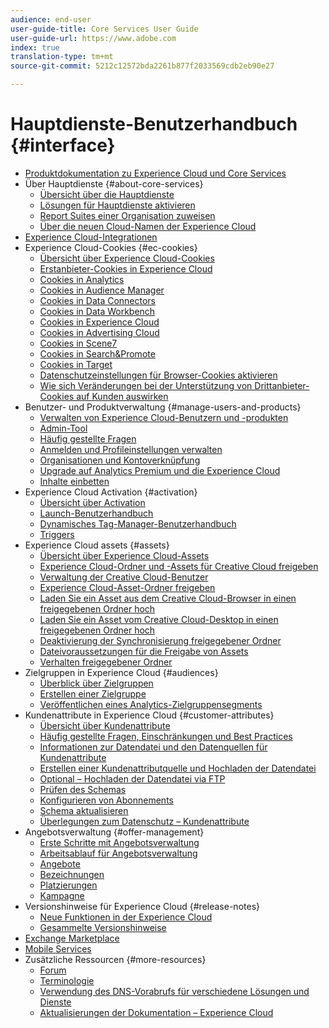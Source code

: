 ```yaml
---
audience: end-user
user-guide-title: Core Services User Guide
user-guide-url: https://www.adobe.com
index: true
translation-type: tm+mt
source-git-commit: 5212c12572bda2261b877f2033569cdb2eb90e27

---
```



# Hauptdienste-Benutzerhandbuch {#interface}

+ [Produktdokumentation zu Experience Cloud und Core Services](experience-cloud.md)
+ Über Hauptdienste {#about-core-services}
   + [Übersicht über die Hauptdienste](core-services-landing.md)
   + [Lösungen für Hauptdienste aktivieren](core-services/core-services.md)
   + [Report Suites einer Organisation zuweisen](core-services/report-suite-mapping.md)
   + [Über die neuen Cloud-Namen der Experience Cloud](solutions-core-services.md)
+ [Experience Cloud-Integrationen](marketing-cloud-integrations.md)
+ Experience Cloud-Cookies {#ec-cookies}
   + [Übersicht über Experience Cloud-Cookies](cookies/cookies-privacy.md)
   + [Erstanbieter-Cookies in Experience Cloud](cookies/cookies-first-party.md)
   + [Cookies in Analytics](cookies/cookies-analytics.md)
   + [Cookies in Audience Manager](cookies/cookies-am.md)
   + [Cookies in Data Connectors](cookies/cookies-dc.md)
   + [Cookies in Data Workbench](cookies/cookies-insight.md)
   + [Cookies in Experience Cloud](cookies/cookies-mc.md)
   + [Cookies in Advertising Cloud](cookies/cookies-advertising-cloud.md)
   + [Cookies in Scene7](cookies/cookies-s7.md)
   + [Cookies in Search&amp;Promote](cookies/cookies-snp.md)
   + [Cookies in Target](cookies/cookies-target.md)
   + [Datenschutzeinstellungen für Browser-Cookies aktivieren](cookies/browser-cookie-settings.md)
   + [Wie sich Veränderungen bei der Unterstützung von Drittanbieter-Cookies auf Kunden auswirken](cookies/cookies-thirdparty.md)
+ Benutzer- und Produktverwaltung {#manage-users-and-products}
   + [Verwalten von Experience Cloud-Benutzern und -produkten](admin-getting-started/admin-getting-started.md)
   + [Admin-Tool](admin-getting-started/admin-tool-experience-cloud.md)
   + [Häufig gestellte Fragen](admin-getting-started/faq.md)
   + [Anmelden und Profileinstellungen verwalten](admin-getting-started/getting-started-experience-cloud.md)
   + [Organisationen und Kontoverknüpfung](admin-getting-started/organizations.md)
   + [Upgrade auf Analytics Premium und die Experience Cloud](admin-getting-started/upgrade-to-analytics-premium.md)
   + [Inhalte einbetten](admin-getting-started/oembed.md)
+ Experience Cloud Activation {#activation}
   + [Übersicht über Activation](activation/activation.md)
   + [Launch-Benutzerhandbuch](https://docs.adobe.com/content/help/en/launch/using/overview.html)
   + [Dynamisches Tag-Manager-Benutzerhandbuch](https://docs.adobe.com/content/help/en/dtm/using/dtm-home.html)
   + [Triggers](activation/triggers.md)
+ Experience Cloud assets {#assets}
   + [Übersicht über Experience Cloud-Assets](experience-cloud-assets/experience-cloud-assets.md)
   + [Experience Cloud-Ordner und -Assets für Creative Cloud freigeben](experience-cloud-assets/creative-cloud.md)
   + [Verwaltung der Creative Cloud-Benutzer](experience-cloud-assets/t-admin-add-cc-user.md)
   + [Experience Cloud-Asset-Ordner freigeben](experience-cloud-assets/t-share-creative-cloud.md)
   + [Laden Sie ein Asset aus dem Creative Cloud-Browser in einen freigegebenen Ordner hoch](experience-cloud-assets/t-upload-asset-cc.md)
   + [Laden Sie ein Asset vom Creative Cloud-Desktop in einen freigegebenen Ordner hoch](experience-cloud-assets/t-cc-asset-upload-thor.md)
   + [Deaktivierung der Synchronisierung freigegebener Ordner](experience-cloud-assets/t-disable-asset-sync.md)
   + [Dateivoraussetzungen für die Freigabe von Assets](experience-cloud-assets/assets-file-reqs.md)
   + [Verhalten freigegebener Ordner](experience-cloud-assets/asset-behavior.md)
+ Zielgruppen in Experience Cloud {#audiences}
   + [Überblick über Zielgruppen](audience-library/audience-library.md)
   + [Erstellen einer Zielgruppe](audience-library/t-audience-create.md)
   + [Veröffentlichen eines Analytics-Zielgruppensegments](audience-library/t-publish-audience-segment.md)
+ Kundenattribute in Experience Cloud {#customer-attributes}
   + [Übersicht über Kundenattribute](attributes/attributes.md)
   + [Häufig gestellte Fragen, Einschränkungen und Best Practices](attributes/faq-crs.md)
   + [Informationen zur Datendatei und den Datenquellen für Kundenattribute](attributes/crs-data-file.md)
   + [Erstellen einer Kundenattributquelle und Hochladen der Datendatei](attributes/t-crs-usecase.md)
   + [Optional – Hochladen der Datendatei via FTP](attributes/t-upload-attributes-ftp.md)
   + [Prüfen des Schemas](attributes/validate-schema.md)
   + [Konfigurieren von Abonnements](attributes/subscription.md)
   + [Schema aktualisieren](attributes/t-update-schema.md)
   + [Überlegungen zum Datenschutz – Kundenattribute](attributes/privacy-mac.md)
+ Angebotsverwaltung {#offer-management}
   + [Erste Schritte mit Angebotsverwaltung](offer-management/getting-started.md)
   + [Arbeitsablauf für Angebotsverwaltung](offer-management/offer-management-workflow.md)
   + [Angebote](offer-management/offers.md)
   + [Bezeichnungen](offer-management/labels.md)
   + [Platzierungen](offer-management/placements.md)
   + [Kampagne](offer-management/campaign.md)
+ Versionshinweise für Experience Cloud {#release-notes}
   + [Neue Funktionen in der Experience Cloud](https://docs.adobe.com/content/help/en/release-notes/experience-cloud/current.html)
   + [Gesammelte Versionshinweise](marketing-cloud-interface/release-notes.md)
+ [Exchange Marketplace](exchange.md)
+ [Mobile Services](https://docs.adobe.com/content/help/en/mobile-services/using/home.html)
+ Zusätzliche Ressourcen {#more-resources}
   + [Forum](https://forums.adobe.com/community/experience-cloud)
   + [Terminologie](terms.md)
   + [Verwendung des DNS-Vorabrufs für verschiedene Lösungen und Dienste](dns-prefetch.md)
   + [Aktualisierungen der Dokumentation – Experience Cloud](doc-updates.md)
